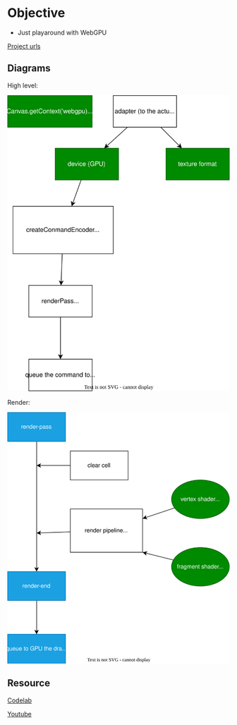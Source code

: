 # Objective
- Just playaround with WebGPU

[Project urls](https://jasonlhy.github.io/webgpu-game-of-life/)

## Diagrams
High level:

![High Level](docs/high-level.svg)

Render:

![Render](docs/render.svg)

## Resource
[Codelab](https://codelabs.developers.google.com/your-first-webgpu-app#3)

[Youtube](https://www.youtube.com/watch?v=m6T-Mq1BPXg)